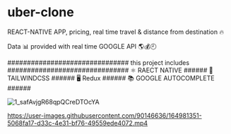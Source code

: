 # uber-clone
REACT-NATIVE APP, pricing, real time travel & distance from destination 🔥

Data 📊 provided with real time GOOGLE API 🌎💰🕘

############################### this project includes ###############################
⚛️ RAECT NATIVE ######
🎨 TAILWINDCSS ######
🖥️ Redux ######
📚 GOOGLE AUTOCOMPLETE ######

![1_safAvjgR68qpQCreDTOcYA](https://user-images.githubusercontent.com/90146636/164981496-62164c93-52a4-4c33-ac61-f8874f858acb.png)


https://user-images.githubusercontent.com/90146636/164981351-5068fa17-d33c-4e31-bf76-49559ede4072.mp4
